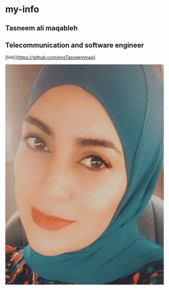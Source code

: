 # my-info
## Tasneem ali maqableh 
## Telecommunication and software engineer

[link]{https://github.com/engTasneemmaq}


![image profile](image0.jpeg)


